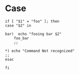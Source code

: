 # Case

    if [ "$1" = "foo" ]; then
    case "$2" in

    bar)  echo "fooing bar $2"
        foo_bar
        ;;

    *) echo "Command Not recognized"
    ;;
    esac

    fi